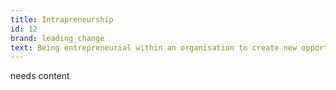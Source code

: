 ```yaml
---
title: Intrapreneurship
id: 12
brand: leading_change
text: Being entrepreneurial within an organisation to create new opportunities
---
```


needs content